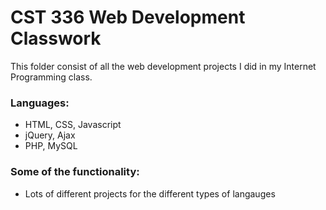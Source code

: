 # CST 336 Web Development Classwork #

This folder consist of all the web development projects I did in my Internet Programming class.

### Languages: ###

* HTML, CSS, Javascript
* jQuery, Ajax
* PHP, MySQL

### Some of the functionality: ###

* Lots of different projects for the different types of langauges